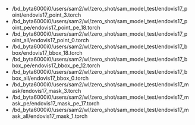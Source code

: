 - /bd_byta6000i0/users/sam2/wl/zero_shot/sam_model_test/endovis17_point/endovis17_point_3.torch
- /bd_byta6000i0/users/sam2/wl/zero_shot/sam_model_test/endovis17_point_pe/endovis17_point_pe_18.torch
- /bd_byta6000i0/users/sam2/wl/zero_shot/sam_model_test/endovis17_point_all/endovis17_point_0.torch
- /bd_byta6000i0/users/sam2/wl/zero_shot/sam_model_test/endovis17_bbox/endovis17_bbox_18.torch
- /bd_byta6000i0/users/sam2/wl/zero_shot/sam_model_test/endovis17_bbox_pe/endovis17_bbox_pe_12.torch
- /bd_byta6000i0/users/sam2/wl/zero_shot/sam_model_test/endovis17_bbox_all/endovis17_bbox_0.torch
- /bd_byta6000i0/users/sam2/wl/zero_shot/sam_model_test/endovis17_mask/endovis17_mask_3.torch
- /bd_byta6000i0/users/sam2/wl/zero_shot/sam_model_test/endovis17_mask_pe/endovis17_mask_pe_17.torch
- /bd_byta6000i0/users/sam2/wl/zero_shot/sam_model_test/endovis17_mask_all/endovis17_mask_1.torch